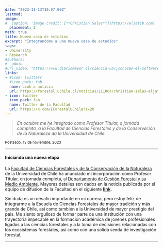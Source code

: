 ```yaml
---
date: "2023-11-13T10:07:00Z"
lastmod: 
image:
#  caption: 'Image credit: [**Christian Salas**](https://eljatib.com)'
  placement: 2
math: true
title: Nueva casa de estudios
excerpt: "Integrandome a una nueva casa de estudios"
tags:
- University  
- Research
#authors:
#- admin
#url_video: "https://www.diariomayor.cl/ciencia-um/¿conoces-el-software-estadístico-r-profesor-lanza-libro-que-introduce-en-el-análisis-de-datos.html"
links:
- #icon: twitterr
  #icon_pack: fab
  name: Link a noticia
  url: https://forestal.uchile.cl/noticias/211064/christian-salas-eljatib-nuevo-profesor-jornada-completa-de-la-fcfcn
- icon: twitter
  icon_pack: fab
  name: Twitter de la Facultad
  url: https://x.com/IForestalUChile?s=20  
---
```



> *En octubre me he integrado como Profesor Titular, a jornada completa, a la Facultad de Ciencias Forestales y de la Conservación de la Naturaleza da la Universidad de Chile.*

<sub> Posteado: 13 de noviembre, 2023</sub>

---
#### Iniciando una nueva etapa


La [Facultad de Ciencias Forestales y de la Conservación de la Naturaleza](https://forestal.uchile.cl) de la Universidad de Chile ha anunciado mi incorporación como Profesor Titular, en jornada completa, al [Departamento de Gestión Forestal y su Medio Ambiente](https://forestal.uchile.cl/facultad/departamentos/gestion-forestal-y-su-medio-ambiente). 
Mayores detalles son dados en la noticia publicada por el equipo de difusion de la Facultad en el siguiente [**link**](https://forestal.uchile.cl/noticias/211064/christian-salas-eljatib-nuevo-profesor-jornada-completa-de-la-fcfcn).

Sin duda es un desafío importante en mi carrera, pero estoy feliz de integrarme a la Escuela de Ciencias Forestales de mayor tradición y más grande de Chile, así como también a la Universidad de mayor prestigio del país. Me siento orgulloso de formar parte de una institución con una trayectoria impecable en la formacion académica de jovenes profesionales ligados a las ciencias forestales y a la toma de decisiones relacionadas con los ecosistemas forestales, así como con una solida senda de investigación forestal.



--------

<!--- 
#### Te parecio interesante o util? Considera compartirlo 🙌
url: "https://www.diariomayor.cl/ciencia-um/¿conoces-el-software-estadístico-r-profesor-lanza-libro-que-introduce-en-el-análisis-de-datos.html"

 Pretendo venir a fortalecer la línea de la Biometría y Modelación Forestal.
 
<img src="portadaLibro.jpg" width="1000" height="350">
**Some of my older websites**
- [My old website](https://cseljatib.wixsite.com/biometria)
- [My old linux help](http://biometria.ufro.cl/myLinuxHelp/)
* [Mentoirs](./educa.md)
![](images/chacai01.jpg)
-->
